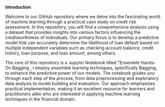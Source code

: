 **Introduction**

Welcome to our GitHub repository where we delve into the fascinating world of machine learning through a practical case study on credit risk assessment. In this repository, you will find a comprehensive analysis using a dataset that provides insights into various factors influencing the creditworthiness of individuals. Our primary focus is to develop a predictive model that can accurately determine the likelihood of loan default based on multiple independent variables such as checking account balance, credit history, loan purpose, and loan amount, among others.

The core of this repository is a Jupyter Notebook titled "Ensemble Hands-On Bagging , I employ ensemble learning techniques, specifically Bagging, to enhance the predictive power of our models. The notebook guides you through each step of the process, from data preprocessing and exploratory data analysis to model building and evaluation. Our approach emphasizes practical implementation, making it an excellent resource for learners and practitioners alike who are interested in applying machine learning techniques in the financial domain.
